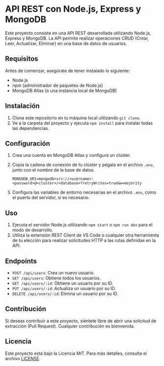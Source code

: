 # API REST con Node.js, Express y MongoDB

Este proyecto consiste en una API REST desarrollada utilizando Node.js, Express y MongoDB. La API permite realizar operaciones CRUD (Crear, Leer, Actualizar, Eliminar) en una base de datos de usuarios.

## Requisitos

Antes de comenzar, asegúrate de tener instalado lo siguiente:

- Node.js
- npm (administrador de paquetes de Node.js)
- MongoDB Atlas (o una instancia local de MongoDB)

## Instalación

1. Clona este repositorio en tu máquina local utilizando `git clone`.
2. Ve a la carpeta del proyecto y ejecuta `npm install` para instalar todas las dependencias.

## Configuración

1. Crea una cuenta en MongoDB Atlas y configura un clúster.
2. Copia la cadena de conexión de tu clúster y pégala en el archivo `.env`, junto con el nombre de la base de datos.

   ```
   MONGODB_URI=mongodb+srv://<username>:<password>@<cluster>/<database>?retryWrites=true&w=majority
   ```
3. Configura las variables de entorno necesarias en el archivo `.env`, como el puerto del servidor, si es necesario.

## Uso

1. Ejecuta el servidor Node.js utilizando `npm start` o `npm run dev` para el modo de desarrollo.
2. Utiliza la extensión REST Client de VS Code o cualquier otra herramienta de tu elección para realizar solicitudes HTTP a las rutas definidas en la API.

## Endpoints

- `POST /api/users`: Crea un nuevo usuario.
- `GET /api/users`: Obtiene todos los usuarios.
- `GET /api/users/:id`: Obtiene un usuario por su ID.
- `PUT /api/users/:id`: Actualiza un usuario por su ID.
- `DELETE /api/users/:id`: Elimina un usuario por su ID.

## Contribución

Si deseas contribuir a este proyecto, siéntete libre de abrir una solicitud de extracción (Pull Request). Cualquier contribución es bienvenida.

## Licencia

Este proyecto está bajo la Licencia MIT. Para más detalles, consulta el archivo [LICENSE](LICENSE).
